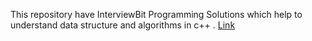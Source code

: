 This repository have InterviewBit Programming Solutions which help to understand data structure and algorithms in c++ .
[Link](https://www.interviewbit.com)
